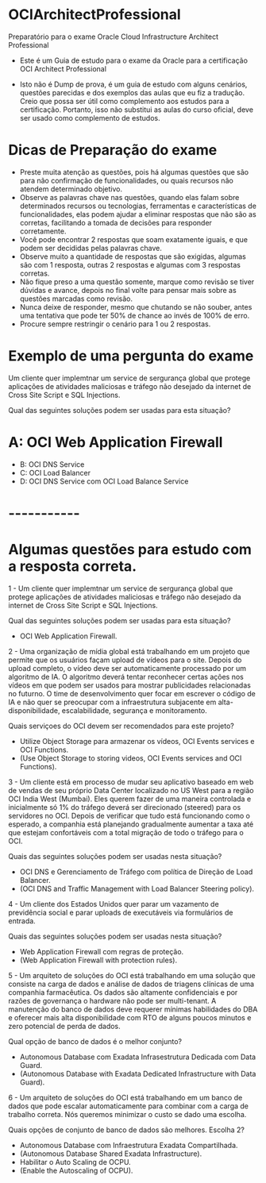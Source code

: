 # OCIArchitectProfessional
Preparatório para o exame Oracle Cloud Infrastructure Architect Professional

- Este é um Guia de estudo para o exame da Oracle para a certificação OCI Architect Professional

- Isto não é Dump de prova, é um guia de estudo com alguns cenários, questões parecidas e dos exemplos das aulas que eu fiz a tradução. Creio que possa ser útil como complemento aos estudos para a certificação. Portanto, isso não substitui as aulas do curso oficial, deve ser usado como complemento de estudos.

# Dicas de Preparação do exame

- Preste muita atenção as questões, pois há algumas questões que são para não confirmação de funcionalidades, ou quais recursos não atendem determinado objetivo.
- Observe as palavras chave nas questões, quando elas falam sobre determinados recursos ou tecnologias, ferramentas e características de funcionalidades, elas podem ajudar a eliminar respostas que não são as corretas, facilitando a tomada de decisões para responder corretamente.
- Você pode encontrar 2 respostas que soam exatamente iguais, e que podem ser decididas pelas palavras chave.
- Observe muito a quantidade de respostas que são exigidas, algumas são com 1 resposta, outras 2 respostas e algumas com 3 respostas corretas.
- Não fique preso a uma questão somente, marque como revisão se tiver dúvidas e avance, depois no final volte para pensar mais sobre as questões marcadas como revisão.
- Nunca deixe de responder, mesmo que chutando se não souber, antes uma tentativa que pode ter 50% de chance ao invés de 100% de erro.
- Procure sempre restringir o cenário para 1 ou 2 respostas.


# Exemplo de uma pergunta do exame


Um cliente quer implemtnar um service de sergurança global que protege aplicações de atividades maliciosas e tráfego não desejado da internet de Cross Site Script e SQL Injections.

Qual das seguintes soluções podem ser usadas para esta situação?

# A: OCI Web Application Firewall
- B: OCI DNS Service
- C: OCI Load Balancer
- D: OCI DNS Service com OCI Load Balance Service


# -----------


# Algumas questões para estudo com a resposta correta.

1 - Um cliente quer implemtnar um service de sergurança global que protege aplicações de atividades maliciosas e tráfego não desejado da internet de Cross Site Script e SQL Injections.

Qual das seguintes soluções podem ser usadas para esta situação?

- OCI Web Application Firewall.


2 - Uma organização de mídia global está trabalhando em um projeto que permite que os usuários façam upload de vídeos para o site. Depois do upload completo, o vídeo deve ser automaticamente processado por um algoritmo de IA. O algoritmo deverá tentar reconhecer certas ações nos vídeos em que podem ser usados para mostrar publicidades relacionadas no futurno. O time de desenvolvimento quer focar em escrever o código de IA e não quer se preocupar com a infraestrutura subjacente em alta-disponibilidade, escalabilidade, segurança e monitoramento.

Quais serviçoes do OCI devem ser recomendados para este projeto?

- Utilize Object Storage para armazenar os vídeos, OCI Events services e OCI Functions.
- (Use Object Storage to storing videos, OCI Events services and OCI Functions).


3 - Um cliente está em processo de mudar seu aplicativo baseado em web de vendas de seu próprio Data Center localizado no US West para a região OCI India West (Mumbai). Eles querem fazer de uma maneira controlada e inicialmente só 1% do tráfego deverá ser direcionado (steered) para os servidores no OCI. Depois de verificar que tudo está funcionando como o esperado, a companhia está planejando gradualmente aumentar a taxa até que estejam confortáveis com a total migração de todo o tráfego para o OCI.

Quais das seguintes soluções podem ser usadas nesta situação?

- OCI DNS e Gerenciamento de Tráfego com política de Direção de Load Balancer.
- (OCI DNS and Traffic Management with Load Balancer Steering policy).


4 - Um cliente dos Estados Unidos quer parar um vazamento de previdência social e parar uploads de executáveis via formulários de entrada.

Quais das seguintes soluções podem ser usadas nesta situação?

- Web Application Firewall com regras de proteção.
- (Web Application Firewall with protection rules).


5 - Um arquiteto de soluções do OCI está trabalhando em uma solução que consiste na carga de dados e análise de dados de triagens clínicas de uma companhia farmacêutica. Os dados são altamente confidenciais e por razões de governança o hardware não pode ser multi-tenant. A manutenção do banco de dados deve requerer mínimas habilidades do DBA e oferecer mais alta disponibilidade com RTO de alguns poucos minutos e zero potencial de perda de dados.

Qual opção de banco de dados é o melhor conjunto?

- Autonomous Database com Exadata Infrasestrutura Dedicada com Data Guard.
- (Autonomous Database with Exadata Dedicated Infrastructure with Data Guard).


6 - Um arquiteto de soluções do OCI está trabalhando em um banco de dados que pode escalar automaticamente para combinar com a carga de trabalho correta. Nós queremos minimizar o custo se dado uma escolha.

Quais opções de conjunto de banco de dados são melhores. Escolha 2?

- Autonomous Database com Infraestrutura Exadata Compartilhada.
- (Autonomous Database Shared Exadata Infrastructure).
- Habilitar o Auto Scaling de OCPU.
- (Enable the Autoscaling of OCPU).


